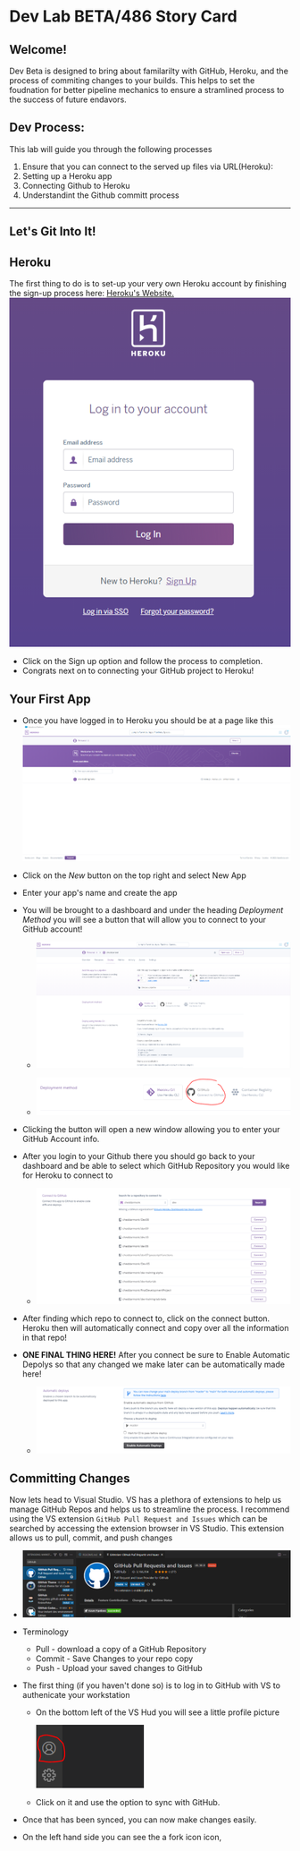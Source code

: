 # Dev Lab BETA/486 Story Card 

## Welcome!

Dev Beta is designed to bring about familarilty with GitHub, Heroku, and the process of commiting changes to your builds. This helps to set the foudnation for better pipeline mechanics to ensure a stramlined process to the success of future endavors. 

## Dev Process:

This lab will guide you through the following processes

1. Ensure that you can connect to the served up files via URL(Heroku):
2. Setting up a Heroku app
3. Connecting Github to Heroku
4. Understandint the Github committ process

***

## Let's Git Into It!

## Heroku
The first thing to do is to set-up your very own Heroku account by finishing the sign-up process here: [Heroku's Website.](www.heroku.com) ![Login](images\Capture1.PNG)

* Click on the Sign up option and follow the process to completion. 
* Congrats next on to connecting your GitHub project to Heroku!


## Your First App
* Once you have logged in to Heroku you should be at a page like this ![Dashboard](images\Capture2.PNG)
* Click on the *New*  button on the top right and select New App
* Enter your app's name and create the app
* You will be brought to a dashboard and under the heading *Deployment Method* you will see a button that will allow you to connect to your GitHub account! 
  
  * ![Apphome](images\Capture3.PNG) 

  * ![GitHub Button](images\Capture4.PNG)

* Clicking the button will open a new window allowing you to enter your GitHub Account info. 
* After you login to your Github there you should go back to your dashboard and be able to select which GitHub Repository you would like for Heroku to connect to
  * ![GitHub Connect](images\Capture5.PNG)

* After finding which repo to connect to, click on the connect button. Heroku then will automatically connect and copy over all the information in that repo!

* **ONE FINAL THING HERE!** After you connect be sure to Enable Automatic Depolys so that any changed we make later can be automatically made here!
  * ![Auto Deploy](images\Capture6.PNG)


## Committing Changes
Now lets head to Visual Studio. VS has a plethora of extensions to help us manage GitHub Repos and helps us to streamline the process. I recommend using the VS extension `GitHub Pull Request and Issues` which can be searched by accessing the extension browser in VS Studio. This extension allows us to pull, commit, and push changes

* ![Git Extension](images\Capture7.PNG)

* Terminology 
  * Pull - download a copy of a GitHub Repository
  * Commit - Save Changes to your repo copy
  * Push - Upload your saved changes to GitHub

* The first thing (if you haven't done so) is to log in to GitHub with VS to authenicate your workstation
  * On the bottom left of the VS Hud you will see a little profile picture 
  
    ![Git Extension](images\Capture8.PNG)

  *  Click on it and use the option to sync with GitHub.

*  Once that has been synced, you can now make changes easily.
*  On the left hand side you can see the a fork icon icon, 